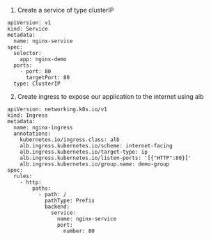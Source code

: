1. Create a service of type clusterIP
```
apiVersion: v1
kind: Service
metadata:
  name: nginx-service
spec:
  selector:
    app: nginx-demo
  ports:
    - port: 80
      targetPort: 80
  type: ClusterIP

```

2. Create ingress to expose our application to the internet using alb
   
```
apiVersion: networking.k8s.io/v1
kind: Ingress
metadata:
  name: nginx-ingress
  annotations:
    kubernetes.io/ingress.class: alb
    alb.ingress.kubernetes.io/scheme: internet-facing
    alb.ingress.kubernetes.io/target-type: ip
    alb.ingress.kubernetes.io/listen-ports: '[{"HTTP":80}]'
    alb.ingress.kubernetes.io/group.name: demo-group
spec:
  rules:
    - http:
        paths:
          - path: /
            pathType: Prefix
            backend:
              service:
                name: nginx-service
                port:
                  number: 80


```
